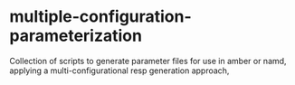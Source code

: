 # multiple-configuration-parameterization
Collection of scripts to generate parameter files for use in amber or namd, applying a multi-configurational resp generation approach,
